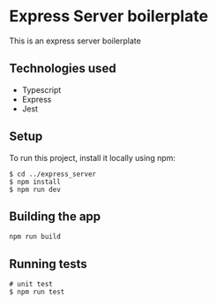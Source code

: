 # Express Server boilerplate
This is an express server boilerplate

## Technologies used
* Typescript
* Express
* Jest

## Setup
To run this project, install it locally using npm:

```
$ cd ../express_server
$ npm install
$ npm run dev
```

## Building  the app
```
npm run build
```
## Running tests
```
# unit test
$ npm run test
```


